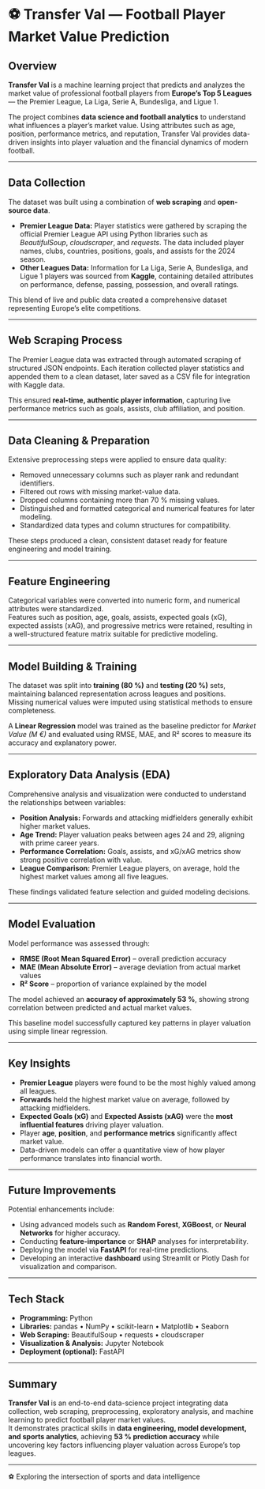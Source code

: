 # ⚽ Transfer Val — Football Player Market Value Prediction  
##  Overview  

**Transfer Val** is a machine learning project that predicts and analyzes the market value of professional football players from **Europe’s Top 5 Leagues** — the Premier League, La Liga, Serie A, Bundesliga, and Ligue 1.  

The project combines **data science and football analytics** to understand what influences a player’s market value. Using attributes such as age, position, performance metrics, and reputation, Transfer Val provides data-driven insights into player valuation and the financial dynamics of modern football.

---

##  Data Collection  

The dataset was built using a combination of **web scraping** and **open-source data**.  

- **Premier League Data:** Player statistics were gathered by scraping the official Premier League API using Python libraries such as *BeautifulSoup*, *cloudscraper*, and *requests*. The data included player names, clubs, countries, positions, goals, and assists for the 2024 season.  
- **Other Leagues Data:** Information for La Liga, Serie A, Bundesliga, and Ligue 1 players was sourced from **Kaggle**, containing detailed attributes on performance, defense, passing, possession, and overall ratings.  

This blend of live and public data created a comprehensive dataset representing Europe’s elite competitions.

---

##  Web Scraping Process  

The Premier League data was extracted through automated scraping of structured JSON endpoints. Each iteration collected player statistics and appended them to a clean dataset, later saved as a CSV file for integration with Kaggle data.  

This ensured **real-time, authentic player information**, capturing live performance metrics such as goals, assists, club affiliation, and position.

---

##  Data Cleaning & Preparation  

Extensive preprocessing steps were applied to ensure data quality:  
- Removed unnecessary columns such as player rank and redundant identifiers.  
- Filtered out rows with missing market-value data.  
- Dropped columns containing more than 70 % missing values.  
- Distinguished and formatted categorical and numerical features for later modeling.  
- Standardized data types and column structures for compatibility.  

These steps produced a clean, consistent dataset ready for feature engineering and model training.

---

##  Feature Engineering  

Categorical variables were converted into numeric form, and numerical attributes were standardized.  
Features such as position, age, goals, assists, expected goals (xG), expected assists (xAG), and progressive metrics were retained, resulting in a well-structured feature matrix suitable for predictive modeling.

---

##  Model Building & Training  

The dataset was split into **training (80 %)** and **testing (20 %)** sets, maintaining balanced representation across leagues and positions.  
Missing numerical values were imputed using statistical methods to ensure completeness.  

A **Linear Regression** model was trained as the baseline predictor for *Market Value (M €)* and evaluated using RMSE, MAE, and R² scores to measure its accuracy and explanatory power.

---

##  Exploratory Data Analysis (EDA)  

Comprehensive analysis and visualization were conducted to understand the relationships between variables:  
- **Position Analysis:** Forwards and attacking midfielders generally exhibit higher market values.  
- **Age Trend:** Player valuation peaks between ages 24 and 29, aligning with prime career years.  
- **Performance Correlation:** Goals, assists, and xG/xAG metrics show strong positive correlation with value.  
- **League Comparison:** Premier League players, on average, hold the highest market values among all five leagues.  

These findings validated feature selection and guided modeling decisions.

---

##  Model Evaluation  

Model performance was assessed through:  
- **RMSE (Root Mean Squared Error)** – overall prediction accuracy  
- **MAE (Mean Absolute Error)** – average deviation from actual market values  
- **R² Score** – proportion of variance explained by the model  

The model achieved an **accuracy of approximately 53 %**, showing strong correlation between predicted and actual market values.  

This baseline model successfully captured key patterns in player valuation using simple linear regression.

---

##  Key Insights  

- **Premier League** players were found to be the most highly valued among all leagues.  
- **Forwards** held the highest market value on average, followed by attacking midfielders.  
- **Expected Goals (xG)** and **Expected Assists (xAG)** were the **most influential features** driving player valuation.  
- Player **age**, **position**, and **performance metrics** significantly affect market value.  
- Data-driven models can offer a quantitative view of how player performance translates into financial worth.

---

##  Future Improvements  

Potential enhancements include:  
- Using advanced models such as **Random Forest**, **XGBoost**, or **Neural Networks** for higher accuracy.  
- Conducting **feature-importance** or **SHAP** analyses for interpretability.  
- Deploying the model via **FastAPI** for real-time predictions.  
- Developing an interactive **dashboard** using Streamlit or Plotly Dash for visualization and comparison.  

---

##  Tech Stack  

- **Programming:** Python  
- **Libraries:** pandas • NumPy • scikit-learn • Matplotlib • Seaborn  
- **Web Scraping:** BeautifulSoup • requests • cloudscraper  
- **Visualization & Analysis:** Jupyter Notebook  
- **Deployment (optional):** FastAPI  

---

##  Summary  

**Transfer Val** is an end-to-end data-science project integrating data collection, web scraping, preprocessing, exploratory analysis, and machine learning to predict football player market values.  
It demonstrates practical skills in **data engineering, model development, and sports analytics**, achieving **53 % prediction accuracy** while uncovering key factors influencing player valuation across Europe’s top leagues.

---
⚽ Exploring the intersection of sports and data intelligence  

